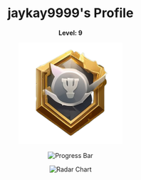 
<h1 align="center">jaykay9999's Profile</h1>
    
<p align="center">
  <strong>Level: 9</strong>
</p>
    
<p align="center">
  <img src="https://raw.githubusercontent.com/jaykay9999/badges/main/lvl9.png" alt="Badge">
</p>
    
<p align="center">
  <img src="https://myserver.gitreviewgame.com/dynamic-svg?progress=393&max=1023&timestamp=1696518145013" alt="Progress Bar">
</p>
    
<p align="center">
  <img src="https://myserver.gitreviewgame.com/radar-chart?GN=1&GP=5&G0=10&GA=5&SN=4&SP=1&S0=11&SA=5&PV=2&OT=11&timestamp=1696518145013" alt="Radar Chart">
</p>
    
<!-- You can add more sections and data as you fetch them from the user's data -->
